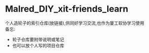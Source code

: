 # Malred_DIY_xit-friends_learn
个人造轮子的索引仓库(放链接),供同好学习交流,也作为厦工软协学习使用   
备忘: 
 - 轮子仓库要附带说明或笔记
 - 也可以放个人写的项目仓库

